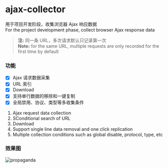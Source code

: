 # ajax-collector

用于项目开发阶段，收集浏览器 Ajax 响应数据 <br />
For the project development phase, collect browser Ajax response data

> **注:** 同一条 URL，多次请求默认只记录第一次 <br />
> **Note:** for the same URL, multiple requests are only recorded for the first time by default

### 功能

- [x] Ajax 请求数据采集
- [x] URL 索引
- [x] Download
- [x] 支持单行数据的移除和一键复制
- [x] 全局禁用、协议、类型等多收集条件

1.  Ajax request data collection
2.  SConditional search of URL
3.  Download
4.  Support single line data removal and one click replication
5.  Multiple collection conditions such as global disable, protocol, type, etc

### 效果图

![propaganda](https://github.com/g0ngjie/ajax-collector/wiki/images/propaganda.png)
